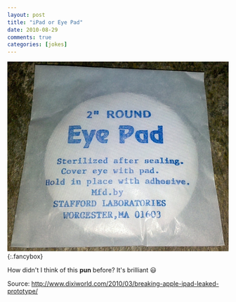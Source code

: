 ```yaml
---
layout: post
title: "iPad or Eye Pad"
date: 2010-08-29
comments: true
categories: [jokes]
---
```


[![Apple Eye Pad][img]][img]{:.fancybox}

How didn't I think of this <b>pun</b> before? It's brilliant :smiley:

Source: <http://www.dixiworld.com/2010/03/breaking-apple-ipad-leaked-prototype/>

[img]: /images/apple-eye-pad.jpg "Apple Eye Pad"
